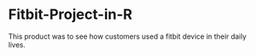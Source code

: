 # Fitbit-Project-in-R
This product was to see how customers used a fitbit device in their daily lives.
